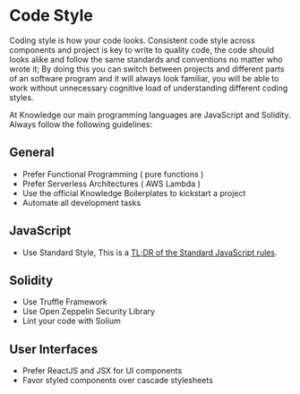 # Code Style

Coding style is how your code looks. Consistent code style across components and project is key to write to quality code, the code should looks alike and follow the same standards and conventions no matter who wrote it; By doing this you can switch between projects and different parts of an software program and it will always look familiar, you will be able to work without unnecessary cognitive load of understanding different coding styles.

At Knowledge our main programming languages are JavaScript and Solidity.
Always follow the following guidelines:

## General
- Prefer Functional Programming ( pure functions )
- Prefer Serverless Architectures ( AWS Lambda )
- Use the official Knowledge Boilerplates to kickstart a project
- Automate all development tasks

## JavaScript
- Use Standard Style, This is a [TL;DR of the Standard JavaScript rules](https://standardjs.com/rules.html#javascript-standard-style).

## Solidity
- Use Truffle Framework
- Use Open Zeppelin Security Library
- Lint your code with Solium

## User Interfaces
- Prefer ReactJS and JSX for UI components
- Favor styled components over cascade stylesheets
